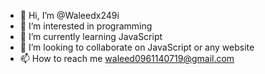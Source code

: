 - 👋 Hi, I’m @Waleedx249i
- 👀 I’m interested in programming
- 🌱 I’m currently learning JavaScript
- 💞️ I’m looking to collaborate on JavaScript or any website
- 📫 How to reach me waleed0961140719@gmail.com

<!---
Waleedx249i/Waleedx249i is a ✨ special ✨ repository because its `README.md` (this file) appears on your GitHub profile.
You can click the Preview link to take a look at your changes.
--->
